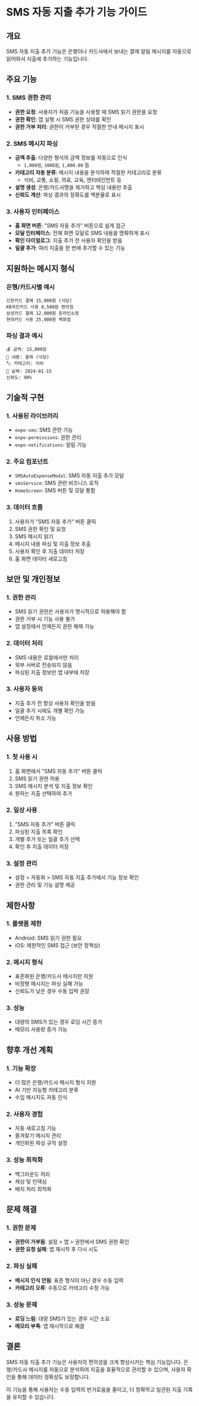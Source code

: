 # SMS 자동 지출 추가 기능 가이드

## 개요
SMS 자동 지출 추가 기능은 은행이나 카드사에서 보내는 결제 알림 메시지를 자동으로 읽어와서 지출에 추가하는 기능입니다.

## 주요 기능

### 1. SMS 권한 관리
- **권한 요청**: 사용자가 처음 기능을 사용할 때 SMS 읽기 권한을 요청
- **권한 확인**: 앱 실행 시 SMS 권한 상태를 확인
- **권한 거부 처리**: 권한이 거부된 경우 적절한 안내 메시지 표시

### 2. SMS 메시지 파싱
- **금액 추출**: 다양한 형식의 금액 정보를 자동으로 인식
  - `1,000원`, `1000원`, `1,000.00` 등
- **카테고리 자동 분류**: 메시지 내용을 분석하여 적절한 카테고리로 분류
  - 식비, 교통, 쇼핑, 의료, 교육, 엔터테인먼트 등
- **설명 생성**: 은행/카드사명을 제거하고 핵심 내용만 추출
- **신뢰도 계산**: 파싱 결과의 정확도를 백분율로 표시

### 3. 사용자 인터페이스
- **홈 화면 버튼**: "SMS 자동 추가" 버튼으로 쉽게 접근
- **모달 인터페이스**: 전체 화면 모달로 SMS 내용을 명확하게 표시
- **확인 다이얼로그**: 지출 추가 전 사용자 확인을 받음
- **일괄 추가**: 여러 지출을 한 번에 추가할 수 있는 기능

## 지원하는 메시지 형식

### 은행/카드사별 예시
```
신한카드 결제 15,000원 (식당)
KB국민카드 사용 8,500원 편의점
삼성카드 결제 12,000원 온라인쇼핑
현대카드 사용 25,000원 백화점
```

### 파싱 결과 예시
```
💰 금액: 15,000원
📝 내용: 결제 (식당)
🏷️ 카테고리: 식비
📅 날짜: 2024-01-15
신뢰도: 90%
```

## 기술적 구현

### 1. 사용된 라이브러리
- `expo-sms`: SMS 관련 기능
- `expo-permissions`: 권한 관리
- `expo-notifications`: 알림 기능

### 2. 주요 컴포넌트
- `SMSAutoExpenseModal`: SMS 자동 지출 추가 모달
- `smsService`: SMS 관련 비즈니스 로직
- `HomeScreen`: SMS 버튼 및 모달 통합

### 3. 데이터 흐름
1. 사용자가 "SMS 자동 추가" 버튼 클릭
2. SMS 권한 확인 및 요청
3. SMS 메시지 읽기
4. 메시지 내용 파싱 및 지출 정보 추출
5. 사용자 확인 후 지출 데이터 저장
6. 홈 화면 데이터 새로고침

## 보안 및 개인정보

### 1. 권한 관리
- SMS 읽기 권한은 사용자가 명시적으로 허용해야 함
- 권한 거부 시 기능 사용 불가
- 앱 설정에서 언제든지 권한 해제 가능

### 2. 데이터 처리
- SMS 내용은 로컬에서만 처리
- 외부 서버로 전송되지 않음
- 파싱된 지출 정보만 앱 내부에 저장

### 3. 사용자 동의
- 지출 추가 전 항상 사용자 확인을 받음
- 일괄 추가 시에도 개별 확인 가능
- 언제든지 취소 가능

## 사용 방법

### 1. 첫 사용 시
1. 홈 화면에서 "SMS 자동 추가" 버튼 클릭
2. SMS 읽기 권한 허용
3. SMS 메시지 분석 및 지출 정보 확인
4. 원하는 지출 선택하여 추가

### 2. 일상 사용
1. "SMS 자동 추가" 버튼 클릭
2. 파싱된 지출 목록 확인
3. 개별 추가 또는 일괄 추가 선택
4. 확인 후 지출 데이터 저장

### 3. 설정 관리
- 설정 > 자동화 > SMS 자동 지출 추가에서 기능 정보 확인
- 권한 관리 및 기능 설명 제공

## 제한사항

### 1. 플랫폼 제한
- Android: SMS 읽기 권한 필요
- iOS: 제한적인 SMS 접근 (보안 정책상)

### 2. 메시지 형식
- 표준화된 은행/카드사 메시지만 지원
- 비정형 메시지는 파싱 실패 가능
- 신뢰도가 낮은 경우 수동 입력 권장

### 3. 성능
- 대량의 SMS가 있는 경우 로딩 시간 증가
- 메모리 사용량 증가 가능

## 향후 개선 계획

### 1. 기능 확장
- 더 많은 은행/카드사 메시지 형식 지원
- AI 기반 지능형 카테고리 분류
- 수입 메시지도 자동 인식

### 2. 사용자 경험
- 자동 새로고침 기능
- 즐겨찾기 메시지 관리
- 개인화된 파싱 규칙 설정

### 3. 성능 최적화
- 백그라운드 처리
- 캐싱 및 인덱싱
- 배치 처리 최적화

## 문제 해결

### 1. 권한 문제
- **권한이 거부됨**: 설정 > 앱 > 권한에서 SMS 권한 확인
- **권한 요청 실패**: 앱 재시작 후 다시 시도

### 2. 파싱 실패
- **메시지 인식 안됨**: 표준 형식이 아닌 경우 수동 입력
- **카테고리 오류**: 수동으로 카테고리 수정 가능

### 3. 성능 문제
- **로딩 느림**: 대량 SMS가 있는 경우 시간 소요
- **메모리 부족**: 앱 재시작으로 해결

## 결론

SMS 자동 지출 추가 기능은 사용자의 편의성을 크게 향상시키는 핵심 기능입니다. 은행/카드사 메시지를 자동으로 분석하여 지출을 효율적으로 관리할 수 있으며, 사용자 확인을 통해 데이터 정확성도 보장합니다.

이 기능을 통해 사용자는 수동 입력의 번거로움을 줄이고, 더 정확하고 일관된 지출 기록을 유지할 수 있습니다.
